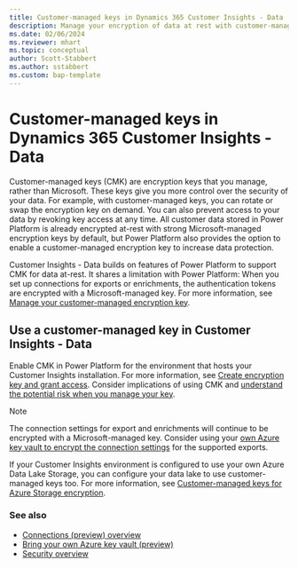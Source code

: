 ```yaml
---
title: Customer-managed keys in Dynamics 365 Customer Insights - Data
description: Manage your encryption of data at rest with customer-managed keys.
ms.date: 02/06/2024
ms.reviewer: mhart
ms.topic: conceptual
author: Scott-Stabbert
ms.author: sstabbert
ms.custom: bap-template
---
```


# Customer-managed keys in Dynamics 365 Customer Insights - Data

Customer-managed keys (CMK) are encryption keys that you manage, rather than Microsoft. These keys give you more control over the security of your data. For example, with customer-managed keys, you can rotate or swap the encryption key on demand. You can also prevent access to your data by revoking key access at any time. All customer data stored in Power Platform is already encrypted at-rest with strong Microsoft-managed encryption keys by default, but Power Platform also provides the option to enable a customer-managed encryption key to increase data protection.

Customer Insights - Data builds on features of Power Platform to support CMK for data at-rest. It shares a limitation with Power Platform: When you set up connections for exports or enrichments, the authentication tokens are encrypted with a Microsoft-managed key. For more information, see [Manage your customer-managed encryption key](/power-platform/admin/customer-managed-key).

## Use a customer-managed key in Customer Insights - Data

Enable CMK in Power Platform for the environment that hosts your Customer Insights installation. For more information, see [Create encryption key and grant access](/power-platform/admin/customer-managed-key#create-encryption-key-and-grant-access). Consider implications of using CMK and [understand the potential risk when you manage your key](/power-platform/admin/customer-managed-key#understand-the-potential-risk-when-you-manage-your-key).

> [!NOTE]
> The connection settings for export and enrichments will continue to be encrypted with a Microsoft-managed key. Consider using your [own Azure key vault to encrypt the connection settings](use-azure-key-vault.md) for the supported exports.

If your Customer Insights environment is configured to use your own Azure Data Lake Storage, you can configure your data lake to use customer-managed keys too. For more information, see [Customer-managed keys for Azure Storage encryption](/azure/storage/common/customer-managed-keys-overview).

### See also

- [Connections (preview) overview](connections.md)
- [Bring your own Azure key vault (preview)](use-azure-key-vault.md)
- [Security overview](security-overview.md)
